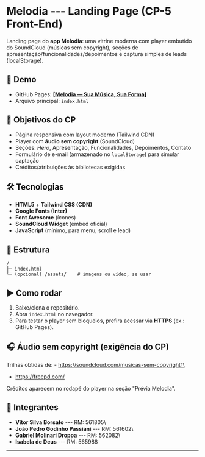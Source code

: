 # Melodia --- Landing Page (CP-5 Front-End)

Landing page do **app Melodia**: uma vitrine moderna com player embutido
do SoundCloud (músicas sem copyright), seções de
apresentação/funcionalidades/depoimentos e captura simples de leads
(localStorage).

## 🚀 Demo

-   GitHub Pages: **\[[Melodia — Sua Música, Sua Forma](https://jpgodinho.github.io/CP-5-Front-End/)\]**
-   Arquivo principal: `index.html`

## 🧩 Objetivos do CP

-   Página responsiva com layout moderno (Tailwind CDN)
-   Player com **áudio sem copyright** (SoundCloud)
-   Seções: *Hero*, Apresentação, Funcionalidades, Depoimentos, Contato
-   Formulário de e-mail (armazenado no `localStorage`) para simular
    captação
-   Créditos/atribuições às bibliotecas exigidas

## 🛠️ Tecnologias

-   **HTML5** + **Tailwind CSS (CDN)**
-   **Google Fonts (Inter)**
-   **Font Awesome** (ícones)
-   **SoundCloud Widget** (embed oficial)
-   **JavaScript** (mínimo, para menu, scroll e lead)

## 📂 Estrutura

    /
    ├─ index.html
    └─ (opcional) /assets/    # imagens ou vídeo, se usar

## ▶️ Como rodar

1.  Baixe/clona o repositório.
2.  Abra `index.html` no navegador.
3.  Para testar o player sem bloqueios, prefira acessar via **HTTPS**
    (ex.: GitHub Pages).

## 🎧 Áudio sem copyright (exigência do CP)

Trilhas obtidas de: - https://soundcloud.com/musicas-sem-copyright1\
- https://freepd.com/

Créditos aparecem no rodapé do player na seção "Prévia Melodia".

## 👥 Integrantes

-   **Vítor Silva Borsato** --- RM: 561805\
-   **João Pedro Godinho Passiani** --- RM: 561602\
-   **Gabriel Molinari Droppa** --- RM: 562082\
-   **Isabela de Deus** --- RM: 565988

------------------------------------------------------------------------
